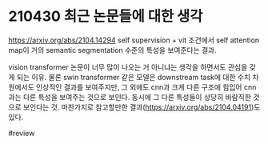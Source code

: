 # 210430 최근 논문들에 대한 생각

https://arxiv.org/abs/2104.14294 self supervision + vit 조건에서 self attention map이 거의 semantic segmentation 수준의 특성을 보여준다는 결과.

vision transformer 논문이 너무 많이 나오는 거 아니냐는 생각을 하면서도 관심을 갖게 되는 이유. 물론 swin transformer 같은 모델은 downstream task에 대한 수치 차원에서도 인상적인 결과를 보여주지만, 그 외에도 cnn과 크게 다른 구조에 힘입어 cnn과는 다른 특성을 보여주는 것으로 보인다. 동시에 그 다른 특성들이 상당히 바람직한 것으로 보인다는 것. 마찬가지로 참고할만한 결과(https://arxiv.org/abs/2104.04191)도 있다.



#review